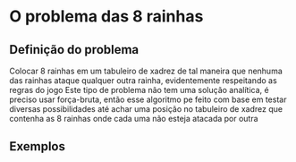 # O problema das 8 rainhas
## Definição do problema
Colocar 8 rainhas em um tabuleiro de xadrez de tal maneira que nenhuma das rainhas ataque qualquer outra rainha, evidentemente respeitando as regras do jogo 
Este tipo de problema não tem uma solução analítica, é preciso usar força-bruta, então esse algoritmo pe feito com base em testar diversas possibilidades até achar
uma posição no tabuleiro de xadrez que contenha as 8 rainhas onde cada uma não esteja atacada por outra

## Exemplos
